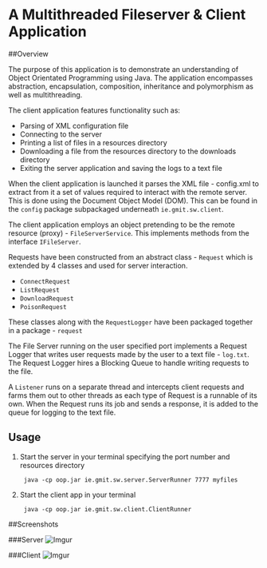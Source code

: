 # A Multithreaded Fileserver & Client Application

##Overview

The purpose of this application is to demonstrate an understanding of Object Orientated Programming using Java.
The application encompasses abstraction, encapsulation, composition, inheritance and polymorphism as well as multithreading.

The client application features functionality such as:
- Parsing of XML configuration file
- Connecting to the server
- Printing a list of files in a resources directory
- Downloading a file from the resources directory to the downloads directory
- Exiting the server application and saving the logs to a text file

When the client application is launched it parses the XML file - config.xml to extract from it a set of values required to interact with the remote server. This is done using the Document Object Model (DOM).
This can be found in the `config` package subpackaged underneath `ie.gmit.sw.client`.

The client application employs an object pretending to be the remote resource (proxy) - `FileServerService`. This implements methods from the interface `IFileServer`.

Requests have been constructed from an abstract class - `Request` which is extended by 4 classes and used for server interaction.
- `ConnectRequest`
- `ListRequest`
- `DownloadRequest`
- `PoisonRequest`

These classes along with the `RequestLogger` have been packaged together in a package - `request`

The File Server running on the user specified port implements a Request Logger that writes user requests made by the user to a text file - `log.txt`. The Request Logger hires a Blocking Queue to handle writing requests to the file.

A `Listener` runs on a separate thread and intercepts client requests and farms them out to other threads as each type of Request is a runnable of its own. When the Request runs its job and sends a response, it is added to the queue for logging to the text file.

## Usage

1. Start the server in your terminal specifying the port number and resources directory

		java -cp oop.jar ie.gmit.sw.server.ServerRunner 7777 myfiles
	
2. Start the client app in your terminal

		java -cp oop.jar ie.gmit.sw.client.ClientRunner
		
##Screenshots

###Server
![Imgur](http://i.imgur.com/sKM1XLI.png)

###Client
![Imgur](http://i.imgur.com/1wFfGA4.png)